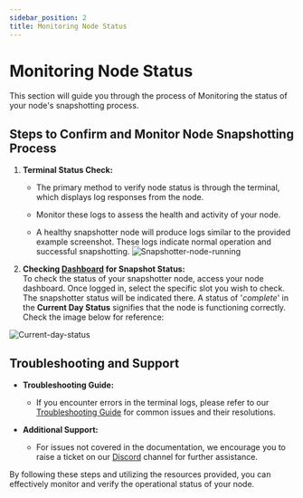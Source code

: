 ```yaml
---
sidebar_position: 2
title: Monitoring Node Status
---
```


# Monitoring Node Status
This section will guide you through the process of Monitoring the status of your node's snapshotting process.

## Steps to Confirm and Monitor Node Snapshotting Process

1. **Terminal Status Check:**
   - The primary method to verify node status is through the terminal, which displays log responses from the node.

   - Monitor these logs to assess the health and activity of your node. 
   
   - A healthy snapshotter node will produce logs similar to the provided example screenshot. These logs indicate normal operation and successful snapshotting.
   ![Snapshotter-node-running](/images/snapshotter-node-running-terminal.png)


2. **Checking [Dashboard](https://www.google.com/imgres?imgurl=https%3A%2F%2Fimg.freepik.com%2Ffree-vector%2Fwebsite-construction-background_1361-1388.jpg&tbnid=jctX16PDLh1WwM&vet=12ahUKEwir4rvC3ZaEAxUypWMGHRfhABYQMygHegUIARCGAQ..i&imgrefurl=https%3A%2F%2Fwww.freepik.com%2Ffree-vector%2Fwebsite-construction-background_4664910.htm&docid=2Jq-qHXDvDmuyM&w=626&h=626&q=under%20construction&ved=2ahUKEwir4rvC3ZaEAxUypWMGHRfhABYQMygHegUIARCGAQ) for Snapshot Status:**   
  To check the status of your snapshotter node, access your node dashboard. Once logged in, select the specific slot you wish to check. The snapshotter status will be indicated there. A status of '*complete*' in the **Current Day Status** signifies that the node is functioning correctly. Check the image below for reference: 

  ![Current-day-status](/images/Current-day-status.png)


## Troubleshooting and Support

- **Troubleshooting Guide:**
  - If you encounter errors in the terminal logs, please refer to our [Troubleshooting Guide](./Troubleshooting.md) for common issues and their resolutions.

- **Additional Support:**
  - For issues not covered in the documentation, we encourage you to raise a ticket on our [Discord](https://discord.com/invite/powerloom) channel for further assistance.

By following these steps and utilizing the resources provided, you can effectively monitor and verify the operational status of your node.